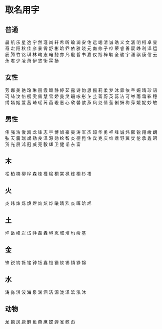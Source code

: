 # 取名用字

## 普通

晨 航 乐 星 逸 宁 然 瑾 岚 轩 希 昕 瑜 澜 安 佑 远 翊 清 诚 皓 义 文 涵 明 柯 卓 昱 奇 宏 阳 秋 佳 彦 景 霄 舒 彬 晗 乔 依 雅 晓 元 南 修 子 桦 荣 睿 善 宸 峥 利 泽 运 辰 腾 竹 铭 琪 林 昀 志 翰 懿 亦 凡 殷 哲 书 嘉 仪 旭 梓 毓 全 骏 宇 潇 祺 康 信 云 永 君 少 凌 萧 伊 悠 衡 霖 扬

## 女性

芳 娜 美 艳 玲 琳 丽 霞 颖 静 婷 茹 露 诗 韵 思 俪 莉 柔 梦 沐 霏 依 芊 婉 晴 珍 语 珂 绮 汶 怡 樱 雯 佩 慧 雪 娇 曼 灵 珊 咏 彤 芷 芸 菁 蔚 英 蕊 洁 可 岑 雨 霜 彩 穗 绣 嫣 姬 萱 茜 琦 瑶 芮 茵 璇 惠 心 欣 馨 歆 燕 凤 尧 倩 莹 俐 妍 梅 萍 媛 妮 妙 敏

## 男性

伟 强 浩 俊 凯 龙 锋 志 宇 博 旭 豪 昊 涛 军 杰 超 华 勇 祥 峰 诚 炜 熙 锐 翔 峻 朗 弘 天 震 瑞 斌 劲 良 泽 源 勋 纶 智 炎 德 昆 佑 宾 克 庆 维 鼎 野 翼 奕 伦 承 鑫 昭 贺 光 展 鸿 冠 威 亮 毅 辉 卫 健 韬 东 富

## 木

松 柏 楠 柳 桦 森 桂 槿 榆 桐 棠 枫 栋 栩 杉 梧

## 火

炎 炜 烽 烁 焕 煜 灿 炫 烨 曦 晴 烈 焱 晖 晗 旭

## 土

坤 岳 峰 岩 岱 峥 磊 垚 境 岚 城 培 均 峻 基

## 金

锋 锐 钧 铄 铭 钟 钰 鑫 铠 锴 钦 锡 镇 铮 锦

## 水

涛 淼 淇 波 海 泉 渊 涵 洁 源 泷 泽 滨 泓 沐

## 动物

龙 麟 凤 鹿 鹤 鱼 燕 鹰 蝶 蝉 雀 鲸 彪

